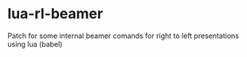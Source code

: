 # lua-rl-beamer
Patch  for some internal beamer comands for  right to left  presentations using lua (babel)                                         
